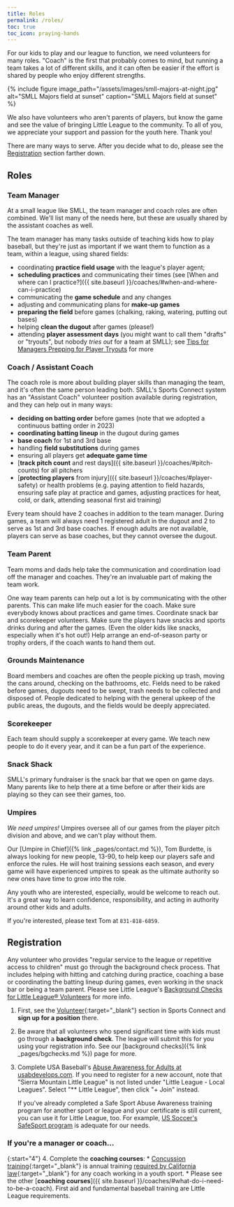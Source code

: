 ```yaml
---
title: Roles
permalink: /roles/
toc: true
toc_icon: praying-hands
---
```


For our kids to play and our league to function, we need volunteers
for many roles. "Coach" is the first that probably comes to mind,
but running a team takes a lot of different skills, and it can often
be easier if the effort is shared by people who enjoy different
strengths.

{% include figure
   image_path="/assets/images/smll-majors-at-night.jpg"
   alt="SMLL Majors field at sunset"
   caption="SMLL Majors field at sunset" %}

We also have volunteers who aren't parents of players, but know the
game and see the value of bringing Little League to the community.
To all of you, we appreciate your support and passion for the youth
here. Thank you!

There are many ways to serve. After you decide what to do, please
see the [Registration](#registration) section farther down.


## Roles

### Team Manager

At a small league like SMLL, the team manager and coach roles are
often combined. We'll list many of the needs here, but these are
usually shared by the assistant coaches as well.

The team manager has many tasks outside of teaching kids how to play
baseball, but they're just as important if we want them to function
as a team, within a league, using shared fields:

- coordinating **practice field usage** with the league's player agent;
- **scheduling practices** and communicating their times
  (see [When and where can I
  practice?]({{ site.baseurl }}/coaches/#when-and-where-can-i-practice)
- communicating the **game schedule** and any changes
- adjusting and communicating plans for **make-up games**
- **preparing the field** before games (chalking, raking, watering,
  putting out bases)
- helping **clean the dugout** after games (please!)
- attending **player assessment days** (you might want to call them
  "drafts" or "tryouts", but nobody _tries out_ for a team at SMLL);
  see [Tips for Managers Prepping for Player Tryouts](https://www.littleleague.org/university/articles/tips-for-managers-prepping-for-player-tryouts/) for more

### Coach / Assistant Coach

The coach role is more about building player skills than managing
the team, and it's often the same person leading both. SMLL's
Sports Connect system has an "Assistant Coach" volunteer position
available during registration, and they can help out in many ways:

- **deciding on batting order** before games
  (note that we adopted a continuous batting order in 2023)
- **coordinating batting lineup** in the dugout during games
- **base coach** for 1st and 3rd base
- handling **field substitutions** during games
- ensuring all players get **adequate game time**
- [**track pitch count** and rest days]({{ site.baseurl }}/coaches/#pitch-counts)
  for all pitchers
- [**protecting players** from injury]({{ site.baseurl }}/coaches/#player-safety)
  or health problems (e.g. paying attention to field hazards, ensuring safe play
  at practice and games, adjusting practices for heat, cold, or dark, attending
  seasonal first aid training)

Every team should have 2 coaches in addition to the team manager. 
During games, a team will always need 1 registered adult in the
dugout and 2 to serve as 1st and 3rd base coaches. If enough adults
are not available, players can serve as base coaches, but they
cannot oversee the dugout.

### Team Parent

Team moms and dads help take the communication and coordination load
off the manager and coaches. They're an invaluable part of making the
team work.

One way team parents can help out a lot is by communicating with the
other parents. This can make life much easier for the coach. Make sure
everybody knows about practices and game times. Coordinate snack bar
and scorekeeper volunteers. Make sure the players have snacks and sports
drinks during and after the games. (Even the older kids like snacks,
especially when it's hot out!) Help arrange an end-of-season party or
trophy orders, if the coach wants to hand them out.

### Grounds Maintenance

Board members and coaches are often the people picking up trash, moving
the cans around, checking on the bathrooms, etc. Fields need to be raked
before games, dugouts need to be swept, trash needs to be collected and
disposed of. People dedicated to helping with the general upkeep of the
public areas, the dugouts, and the fields would be deeply appreciated.

### Scorekeeper

Each team should supply a scorekeeper at every game. We teach new
people to do it every year, and it can be a fun part of the experience.

### Snack Shack

SMLL's primary fundraiser is the snack bar that we open on game days.
Many parents like to help there at a time before or after their kids
are playing so they can see their games, too.

### Umpires

_We need umpires!_ Umpires oversee all of our games from the player
pitch division and above, and we can't play without them.

Our [Umpire in Chief]({% link _pages/contact.md %}), Tom Burdette, is
always looking for new people, 13-90, to help keep our players safe
and enforce the rules. He will host training sessions each season,
and every game will have experienced umpires to speak as the ultimate
authority so new ones have time to grow into the role.

Any youth who are interested,
especially, would be welcome to reach out. It's a great way to
learn confidence, responsibility, and acting in authority around
other kids and adults.

If you're interested, please text Tom at `831-818-6859`.


## Registration

Any volunteer who provides "regular service to the league or repetitive access
to children" must go through the background check process. That includes helping
with hitting and catching during practice, coaching a base or coordinating
the batting lineup during games, even working in the snack bar or being a team
parent. Please see Little League's [Background Checks for Little League®
Volunteers](https://www.littleleague.org/university/articles/background-checks-for-little-league-volunteers/) for more info.

1. First, see the [Volunteer](https://www.sierramountainll.com/Default.aspx?tabid=716513&familyid=1280771057954850150&subctl=volunteersinfo){:target="_blank"}
    section in Sports Connect and **sign up for a position** there.

2. Be aware that all volunteers who spend significant time with kids
   must go through a **background check**. The league will submit this
   for you using your registration info. See our
   [background checks]({% link _pages/bgchecks.md %}) page for more.

3. Complete USA Baseball's [Abuse Awareness for Adults at usabdevelops.com](https://usabdevelops.com/page/3532/courses?page=1&TAG_ID=2188). If you need to register for a new account, note that "Sierra Mountain
   Little League" is not listed under "Little League - Local Leagues".
   Select "\*\* Little League", then click "+ Join" instead.

   If you've already completed a Safe Sport Abuse Awareness training program for another sport
   or league and your certificate is still current, you can use it for Little League, too.
   For example, [US Soccer's SafeSport program](https://learning.ussoccer.com/coach/courses/available/29/details/5606) is adequate for our needs.

### If you're a manager or coach...

{:start="4"}
4. Complete the **coaching courses**:
     * [Concussion training](https://www.cdc.gov/headsup/youthsports/training/index.html){:target="_blank"} is
       annual training [required by California law](https://www.littleleague.org/player-safety/concussions-youth-athletes/){:target="_blank"} for any coach working in a youth sport.
     * Please see the other [**coaching courses**]({{ site.baseurl }}/coaches/#what-do-i-need-to-be-a-coach).
       First aid and fundamental baseball training are Little League requirements.

<!--
5. Register a **Live Scan**. This only needs to be done once by each league
   manager and coach and does not need to be done annually. A Live Scan for
   another organization cannot be used by SMLL.

**Please Note**:
For registrations, it is essential that you use your full legal name. The system that
processes your Live Scan application will only be able to connect your information
to our registration system if they all have the same name. The Live Scan application
runs through the California Department of Justice, where it will need to match your
registered legal name.
{: .notice--warning }
-->
